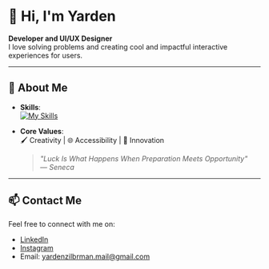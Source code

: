 # 👋 Hi, I'm Yarden  
**Developer and UI/UX Designer**  
I love solving problems and creating cool and impactful interactive experiences for users.

---

## 🌟 About Me  
- **Skills**:  
  [![My Skills](https://skillicons.dev/icons?i=html,css,js,cs,figma,unity,threejs,react&perline=4)](https://skillicons.dev)
  
- **Core Values**:  
  🖌️ Creativity | 🌐 Accessibility | 🌟 Innovation  
  > *"Luck Is What Happens When Preparation Meets Opportunity"*  
  — *Seneca*

---

## 📫 Contact Me  
Feel free to connect with me on:  
- [LinkedIn](https://www.linkedin.com/in/yarden-zilberman-graphic-and-game-design/)  
- [Instagram](https://www.instagram.com/hapy_toon/)  
- Email: [yardenzilbrman.mail@gmail.com](mailto:yardenzilbrman.mail@gmail.com)
